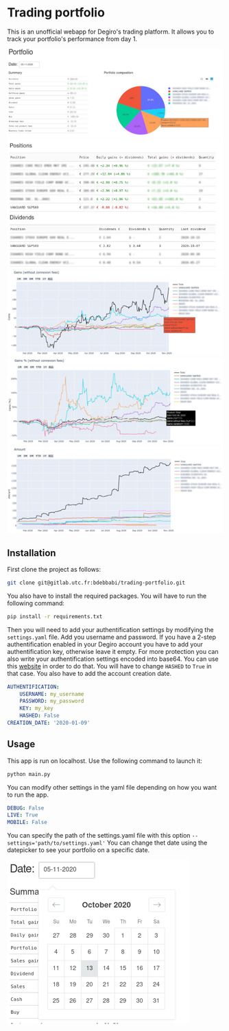 # Trading portfolio

This is an unofficial webapp for Degiro's trading platform. It allows you to track your portfolio's performance from day 1.

![image](images/1.jpg)
![image](images/2.jpg)
![image](images/3.jpg)
![image](images/4.jpg)
![image](images/5.jpg)

## Installation
First clone the project as follows:
```bash
git clone git@gitlab.utc.fr:bdebbabi/trading-portfolio.git
```  
You also have to install the required packages. You will have to run the following command:
```bash
pip install -r requirements.txt
```

Then you will need to add your authentification settings by modifying the ```settings.yaml``` file.
Add you username and password. If you have a 2-step authentification enabled in your Degiro account you have to add your authentification key, otherwise leave it empty. 
For more protection you can also write your authentification settings encoded into base64. You can use this [website](https://www.base64encode.org/) in order to do that. You will have to change ```HASHED``` to ```True``` in that case.
You also have to add the account creation date.
```YAML
AUTHENTIFICATION:
    USERNAME: my_username
    PASSWORD: my_password
    KEY: my_key
    HASHED: False
CREATION_DATE: '2020-01-09'
```

## Usage
This app is run on localhost. Use the following command to launch it:
```bash
python main.py
```
You can modify other settings in the yaml file depending on how you want to run the app.
```YAML
DEBUG: False
LIVE: True
MOBILE: False
```
You can specify the path of the settings.yaml file with this option ```--settings='path/to/settings.yaml'```
You can change thet date using the datepicker to see your portfolio on a specific date.
  
![image](images/6.png)

